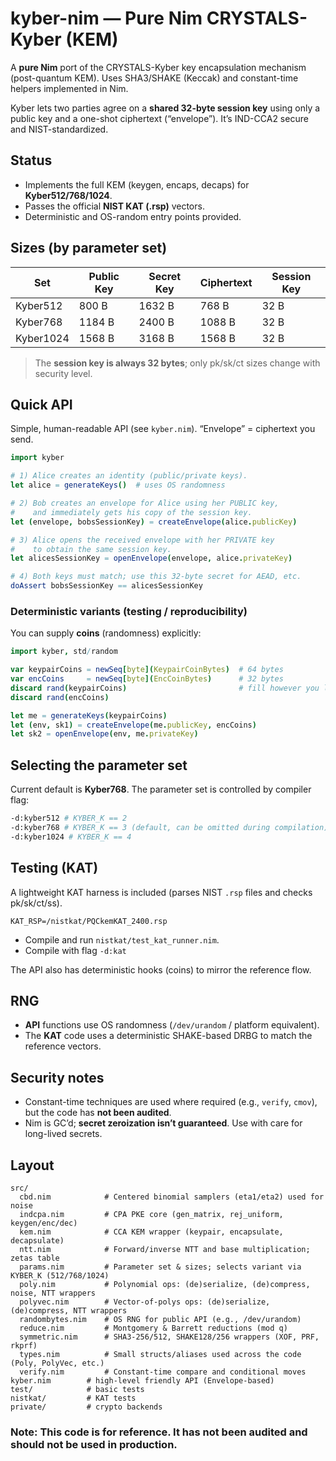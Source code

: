 # kyber-nim — Pure Nim CRYSTALS-Kyber (KEM)

A **pure Nim** port of the CRYSTALS-Kyber key encapsulation mechanism (post-quantum KEM).
Uses SHA3/SHAKE (Keccak) and constant-time helpers implemented in Nim.

Kyber lets two parties agree on a **shared 32-byte session key** using only a public key and a one-shot ciphertext (“envelope”). It’s IND-CCA2 secure and NIST-standardized.

## Status

* Implements the full KEM (keygen, encaps, decaps) for **Kyber512/768/1024**.
* Passes the official **NIST KAT (.rsp)** vectors.
* Deterministic and OS-random entry points provided.

## Sizes (by parameter set)

| Set       | Public Key | Secret Key | Ciphertext | Session Key |
| --------- | ---------- | ---------- | ---------- | ----------- |
| Kyber512  | 800 B      | 1632 B     | 768 B      | 32 B        |
| Kyber768  | 1184 B     | 2400 B     | 1088 B     | 32 B        |
| Kyber1024 | 1568 B     | 3168 B     | 1568 B     | 32 B        |

> The **session key is always 32 bytes**; only pk/sk/ct sizes change with security level.

## Quick API

Simple, human-readable API (see `kyber.nim`). “Envelope” = ciphertext you send.

```nim
import kyber

# 1) Alice creates an identity (public/private keys).
let alice = generateKeys()  # uses OS randomness

# 2) Bob creates an envelope for Alice using her PUBLIC key,
#    and immediately gets his copy of the session key.
let (envelope, bobsSessionKey) = createEnvelope(alice.publicKey)

# 3) Alice opens the received envelope with her PRIVATE key
#    to obtain the same session key.
let alicesSessionKey = openEnvelope(envelope, alice.privateKey)

# 4) Both keys must match; use this 32-byte secret for AEAD, etc.
doAssert bobsSessionKey == alicesSessionKey
```

### Deterministic variants (testing / reproducibility)

You can supply **coins** (randomness) explicitly:

```nim
import kyber, std/random

var keypairCoins = newSeq[byte](KeypairCoinBytes)  # 64 bytes
var encCoins     = newSeq[byte](EncCoinBytes)      # 32 bytes
discard rand(keypairCoins)                         # fill however you like
discard rand(encCoins)

let me = generateKeys(keypairCoins)
let (env, sk1) = createEnvelope(me.publicKey, encCoins)
let sk2 = openEnvelope(env, me.privateKey)
```

## Selecting the parameter set

Current default is **Kyber768**. The parameter set is controlled by compiler flag:

```bash
-d:kyber512 # KYBER_K == 2
-d:kyber768 # KYBER_K == 3 (default, can be omitted during compilation)
-d:kyber1024 # KYBER_K == 4
```

## Testing (KAT)

A lightweight KAT harness is included (parses NIST `.rsp` files and checks pk/sk/ct/ss).

  ```
  KAT_RSP=/nistkat/PQCkemKAT_2400.rsp
  ```
* Compile and run `nistkat/test_kat_runner.nim`.
* Compile with flag `-d:kat`

The API also has deterministic hooks (coins) to mirror the reference flow.

## RNG

* **API** functions use OS randomness (`/dev/urandom` / platform equivalent).
* The **KAT** code uses a deterministic SHAKE-based DRBG to match the reference vectors.

## Security notes

* Constant-time techniques are used where required (e.g., `verify`, `cmov`), but the code has **not been audited**.
* Nim is GC’d; **secret zeroization isn’t guaranteed**. Use with care for long-lived secrets.

## Layout

```
src/
  cbd.nim            # Centered binomial samplers (eta1/eta2) used for noise
  indcpa.nim         # CPA PKE core (gen_matrix, rej_uniform, keygen/enc/dec)
  kem.nim            # CCA KEM wrapper (keypair, encapsulate, decapsulate)
  ntt.nim            # Forward/inverse NTT and base multiplication; zetas table
  params.nim         # Parameter set & sizes; selects variant via KYBER_K (512/768/1024)
  poly.nim           # Polynomial ops: (de)serialize, (de)compress, noise, NTT wrappers
  polyvec.nim        # Vector-of-polys ops: (de)serialize, (de)compress, NTT wrappers
  randombytes.nim    # OS RNG for public API (e.g., /dev/urandom)
  reduce.nim         # Montgomery & Barrett reductions (mod q)
  symmetric.nim      # SHA3-256/512, SHAKE128/256 wrappers (XOF, PRF, rkprf)
  types.nim          # Small structs/aliases used across the code (Poly, PolyVec, etc.)
  verify.nim         # Constant-time compare and conditional moves
kyber.nim        # high-level friendly API (Envelope-based)
test/            # basic tests
nistkat/         # KAT tests
private/         # crypto backends
```

### Note: This code is for reference. It has not been audited and should not be used in production.
